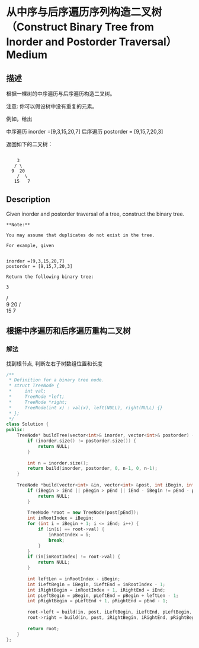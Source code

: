 # 从中序与后序遍历序列构造二叉树（Construct Binary Tree from Inorder and Postorder Traversal）Medium
## 描述
根据一棵树的中序遍历与后序遍历构造二叉树。

注意:
你可以假设树中没有重复的元素。

例如，给出

中序遍历 inorder =[9,3,15,20,7]
后序遍历 postorder = [9,15,7,20,3]

返回如下的二叉树：
```

    3
   / \
  9  20
    /  \
   15   7
```

## Description
Given inorder and postorder traversal of a tree, construct the binary tree.
```
**Note:**

You may assume that duplicates do not exist in the tree.

For example, given


inorder =[9,3,15,20,7]
postorder = [9,15,7,20,3]

Return the following binary tree:

```

    3
   / \
  9  20
    /  \
   15   7



## 根据中序遍历和后序遍历重构二叉树
### 解法
找到根节点, 判断左右子树数组位置和长度
```c++
/**
 * Definition for a binary tree node.
 * struct TreeNode {
 *     int val;
 *     TreeNode *left;
 *     TreeNode *right;
 *     TreeNode(int x) : val(x), left(NULL), right(NULL) {}
 * };
 */
class Solution {
public:
    TreeNode* buildTree(vector<int>& inorder, vector<int>& postorder) {
        if (inorder.size() != postorder.size()) {
            return NULL;
        }
        
        int n = inorder.size();
        return build(inorder, postorder, 0, n-1, 0, n-1);
    }
    
    TreeNode *build(vector<int> &in, vector<int> &post, int iBegin, int iEnd, int pBegin, int pEnd) {
        if (iBegin > iEnd || pBegin > pEnd || iEnd - iBegin != pEnd - pBegin) {
            return NULL;
        }
        
        TreeNode *root = new TreeNode(post[pEnd]);
        int inRootIndex = iBegin;
        for (int i = iBegin + 1; i <= iEnd; i++) {
            if (in[i] == root->val) {
                inRootIndex = i;
                break;
            }
        }
        if (in[inRootIndex] != root->val) {
            return NULL;
        }
        
        int leftLen = inRootIndex - iBegin;
        int iLeftBegin = iBegin, iLeftEnd = inRootIndex - 1;
        int iRightBegin = inRootIndex + 1, iRightEnd = iEnd;
        int pLeftBegin = pBegin, pLeftEnd = pBegin + leftLen - 1;
        int pRightBegin = pLeftEnd + 1, pRightEnd = pEnd - 1;
        
        root->left = build(in, post, iLeftBegin, iLeftEnd, pLeftBegin, pLeftEnd);
        root->right = build(in, post, iRightBegin, iRightEnd, pRightBegin, pRightEnd);
        
        return root;
    }
};
```